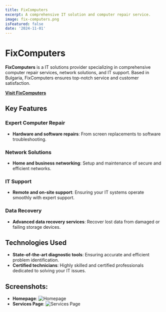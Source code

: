 ```yaml
---
title: FixComputers
excerpt: A comprehensive IT solution and computer repair service.
image: fix-computers.png
isFeatured: false
date: '2024-11-01'
---
```


# FixComputers

**FixComputers** is a  IT solutions provider specializing in comprehensive computer repair services, network solutions, and IT support. Based in Bulgaria, FixComputers ensures top-notch service and customer satisfaction.

**[Visit FixComputers](https://fixcomputers.bg/)**

## Key Features

### Expert Computer Repair
- **Hardware and software repairs**: From screen replacements to software troubleshooting.
  
### Network Solutions
- **Home and business networking**: Setup and maintenance of secure and efficient networks.

### IT Support
- **Remote and on-site support**: Ensuring your IT systems operate smoothly with expert support.

### Data Recovery
- **Advanced data recovery services**: Recover lost data from damaged or failing storage devices.

## Technologies Used
- **State-of-the-art diagnostic tools**: Ensuring accurate and efficient problem identification.
- **Certified technicians**: Highly skilled and certified professionals dedicated to solving your IT issues.

## Screenshots:

- **Homepage**: ![Homepage](https://api.pikwy.com/web/6729c536b4c8b30b2e23f78c.png) 
- **Services Page**: ![Services Page](https://api.pikwy.com/web/6729ce517cc242788f2841a3.png)
